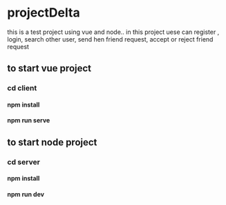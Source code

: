 # projectDelta
this is a test project using vue and node.. in this project uese can register , login, search other user, send hen friend request, accept or reject friend request

## to start vue project 

### cd client

#### npm install

#### npm run serve

## to start node project

### cd server

#### npm install

#### npm run dev

